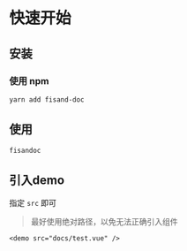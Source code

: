 # 快速开始

## 安装

### 使用 npm

```bash
yarn add fisand-doc
```

## 使用

```bash
fisandoc
```

## 引入demo

指定 `src` 即可

> 最好使用绝对路径，以免无法正确引入组件

```vue
<demo src="docs/test.vue" />
```

<demo src="docs/test.vue" />
